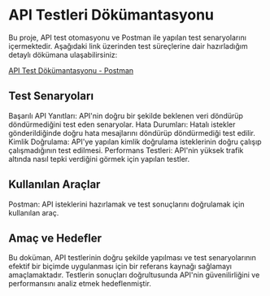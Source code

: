 # API Testleri Dökümantasyonu

Bu proje, API test otomasyonu ve Postman ile yapılan test senaryolarını içermektedir. Aşağıdaki link üzerinden test süreçlerine dair hazırladığım detaylı dökümana ulaşabilirsiniz:

[API Test Dökümantasyonu - Postman](https://documenter.getpostman.com/view/22831578/2sAYk8vi7y#13124bfe-df0b-4c58-9ccf-c30fdabe1f9d) 

## Test Senaryoları
Başarılı API Yanıtları: API'nin doğru bir şekilde beklenen veri döndürüp döndürmediğini test eden senaryolar.
Hata Durumları: Hatalı istekler gönderildiğinde doğru hata mesajlarını döndürüp döndürmediği test edilir.
Kimlik Doğrulama: API'ye yapılan kimlik doğrulama isteklerinin doğru çalışıp çalışmadığının test edilmesi.
Performans Testleri: API'nin yüksek trafik altında nasıl tepki verdiğini görmek için yapılan testler.

## Kullanılan Araçlar
Postman: API isteklerini hazırlamak ve test sonuçlarını doğrulamak için kullanılan araç.

## Amaç ve Hedefler
Bu doküman, API testlerinin doğru şekilde yapılması ve test senaryolarının efektif bir biçimde uygulanması için bir referans kaynağı sağlamayı amaçlamaktadır. Testlerin sonuçları doğrultusunda API'nin güvenilirliğini ve performansını analiz etmek hedeflenmiştir.
